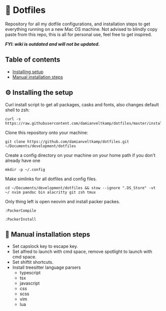 # 🧰 Dotfiles

Repository for all my dotfile configurations, and installation steps to get everything running on a new Mac OS machine.
Not advised to blindly copy paste from this repo, this is all for personal use, feel free to get inspired.

**_FYI: wiki is outdated and will not be updated._**

## Table of contents

- [Installing setup](#%EF%B8%8F-installing-the-setup)
- [Manual installation steps](#-manual-installation-steps)

## ⚙️ Installing the setup

Curl install script to get all packages, casks and fonts, also changes default shell to zsh:

```
curl -s https://raw.githubusercontent.com/damianveltkamp/dotfiles/master/install.sh
```

Clone this repository onto your machine:

```
git clone https://github.com/damianveltkamp/dotfiles.git ~/Documents/development/dotfiles
```

Create a config directory on your machine on your home path if you don't already have one

```
mkdir -p ~/.config
```

Make simlinks for all dotfiles and config files.

```
cd ~/Documents/development/dotfiles && stow --ignore ".DS_Store" -vt ~/ nvim pandoc bin alacritty git zsh tmux
```

Only thing left is open neovim and install packer packes.

```
:PackerCompile
```

```
:PackerInstall
```

## 🔧 Manual installation steps

- Set capslock key to escape key.
- Set alfred to launch with cmd space, remove spotlight to launch with cmd space.
- Set shiftit shortcuts.
- Install treesitter language parsers
  - typescript
  - tsx
  - javascript
  - css
  - scss
  - vim
  - lua

